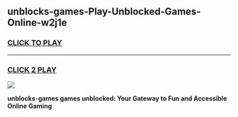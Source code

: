 
## unblocks-games-Play-Unblocked-Games-Online-w2j1e
<h3>
<a href="https://premium76.site?title=unblocks-games&ref=24A">CLICK TO PLAY</a></h3>
<hr>

<h3>
<a href="https://premium76.site?title=unblocks-games&ref=24A">CLICK 2 PLAY</a>
  
</h3>

<a href="https://premium76.site?title=unblocks-games&ref=24A"><img src="https://clearcache.store/games.png"></a>


**unblocks-games games unblocked: Your Gateway to Fun and Accessible Online Gaming**
